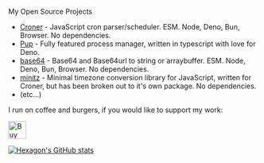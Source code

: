 My Open Source Projects

- [Croner](https://github.com/hexagon/croner) - JavaScript cron parser/scheduler. ESM. Node, Deno, Bun, Browser. No dependencies. 
- [Pup](https://github.com/hexagon/pup) - Fully featured process manager, written in typescript with love for Deno.
- [base64](https://github.com/hexagon/base64) - Base64 and Base64url to string or arraybuffer. ESM. Node, Deno, Bun, Browser. No dependencies.
- [minitz](https://github.com/hexagon/minitz) - Minimal timezone conversion library for JavaScript, written for Croner, but has been broken out to it's own package. No dependencies.
- (etc...)

I run on coffee and burgers, if you would like to support my work:

<a href='https://ko-fi.com/C1C7IEEYF' target='_blank'><img height='36' style='border:0px;height:36px;' src='https://storage.ko-fi.com/cdn/kofi3.png?v=3' border='0' alt='Buy Me a Coffee at ko-fi.com' /></a>

[![Hexagon's GitHub stats](https://github-readme-stats.vercel.app/api?username=hexagon&count_private=true&show_icons=true)](https://github.com/anuraghazra/github-readme-stats)
